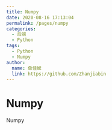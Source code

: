 ```yaml
---
title: Numpy
date: 2020-08-16 17:13:04
permalink: /pages/numpy
categories:
  - 后端
  - Python
tags:
  - Python
  - Numpy
author:
  name: 詹佳斌
  link: https://github.com/Zhanjiabin
---
```

# Numpy

Numpy
<!-- more -->
